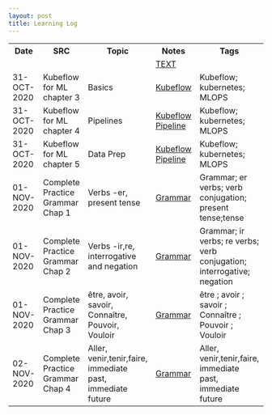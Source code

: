 ```yaml
---
layout: post
title: Learning Log
--- 
```


<table class='mytable'>
  <tr>
    <th>Date</th>
    <th>SRC</th>
    <th>Topic</th>
    <th>Notes</th>
    <th>Tags</th>
    <th>Misc</th>
  </tr>
  <tr>
    <td></td>
    <td></td>
    <td></td>
    <td><a href=''>TEXT</a></td>
    <td></td>
    <td></td>  
  </tr>
  <tr>
    <td>31-OCT-2020</td>
    <td>Kubeflow for ML chapter 3</td>
    <td>Basics</td>
    <td><a href='https://github.com/kinjaldand/Kubernetes/blob/main/Kubeflow/Kubeflow.txt'>Kubeflow</a></td>
    <td>Kubeflow; kubernetes; MLOPS</td>
    <td></td>  
  </tr>
  <tr>
    <td>31-OCT-2020</td>
    <td>Kubeflow for ML chapter 4</td>
    <td>Pipelines</td>
    <td><a href='https://github.com/kinjaldand/Kubernetes/blob/main/Kubeflow/KubeflowPipeline.txt'>Kubeflow Pipeline</a></td>
    <td>Kubeflow; kubernetes; MLOPS</td>
    <td></td>  
  </tr> 
  <tr>
    <td>31-OCT-2020</td>
    <td>Kubeflow for ML chapter 5</td>
    <td>Data Prep</td>
    <td><a href='https://github.com/kinjaldand/Kubernetes/blob/main/Kubeflow/KubeflowPipeline.txt'>Kubeflow Pipeline</a></td>
    <td>Kubeflow; kubernetes; MLOPS</td>
    <td></td>  
  </tr>
  <tr>
    <td>01-NOV-2020</td>
    <td>Complete Practice Grammar Chap 1</td>
    <td>Verbs -er, present tense</td>
    <td><a href='https://github.com/kinjaldand/FTrial/blob/main/FrenchGrammar.txt'>Grammar</a></td>
    <td>Grammar; er verbs; verb conjugation; present tense;tense</td>
    <td></td>  
  </tr>
  <tr>
    <td>01-NOV-2020</td>
    <td>Complete Practice Grammar Chap 2</td>
    <td>Verbs -ir,re, interrogative and negation</td>
    <td><a href='https://github.com/kinjaldand/FTrial/blob/main/FrenchGrammar.txt'>Grammar</a></td>
    <td>Grammar; ir verbs; re verbs; verb conjugation; interrogative; negation</td>
    <td></td>  
  </tr>
  <tr>
    <td>01-NOV-2020</td>
    <td>Complete Practice Grammar Chap 3</td>
    <td>être, avoir, savoir, Connaître, Pouvoir, Vouloir</td>
    <td><a href='https://github.com/kinjaldand/FTrial/blob/main/FrenchGrammar.txt'>Grammar</a></td>
    <td>être ;  avoir ;  savoir ;  Connaître ;  Pouvoir ;  Vouloir</td>
    <td></td>  
  </tr>
  <tr>
    <td>02-NOV-2020</td>
    <td>Complete Practice Grammar Chap 4</td>
    <td>Aller, venir,tenir,faire, immediate past, immediate future</td>
    <td><a href='https://github.com/kinjaldand/FTrial/blob/main/FrenchGrammar.txt'>Grammar</a></td>
    <td>Aller, venir,tenir,faire, immediate past, immediate future</td>
    <td></td>  
  </tr>
  
</table>
